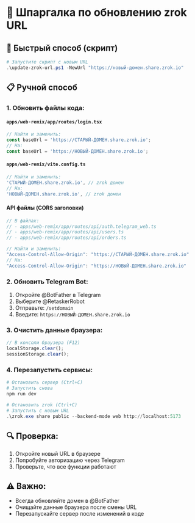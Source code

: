 # 🔄 Шпаргалка по обновлению zrok URL

## 🚀 Быстрый способ (скрипт)

```powershell
# Запустите скрипт с новым URL
.\update-zrok-url.ps1 -NewUrl "https://новый-домен.share.zrok.io"
```

## 📋 Ручной способ

### 1. **Обновить файлы кода:**

#### `apps/web-remix/app/routes/login.tsx`
```javascript
// Найти и заменить:
const baseUrl = 'https://СТАРЫЙ-ДОМЕН.share.zrok.io';
// На:
const baseUrl = 'https://НОВЫЙ-ДОМЕН.share.zrok.io';
```

#### `apps/web-remix/vite.config.ts`
```javascript
// Найти и заменить:
'СТАРЫЙ-ДОМЕН.share.zrok.io', // zrok домен
// На:
'НОВЫЙ-ДОМЕН.share.zrok.io', // zrok домен
```

#### API файлы (CORS заголовки)
```javascript
// В файлах:
// - apps/web-remix/app/routes/api/auth.telegram_web.ts
// - apps/web-remix/app/routes/api/users.ts
// - apps/web-remix/app/routes/api/orders.ts

// Найти и заменить:
"Access-Control-Allow-Origin": "https://СТАРЫЙ-ДОМЕН.share.zrok.io"
// На:
"Access-Control-Allow-Origin": "https://НОВЫЙ-ДОМЕН.share.zrok.io"
```

### 2. **Обновить Telegram Bot:**

1. Откройте @BotFather в Telegram
2. Выберите @RetaskerRobot
3. Отправьте: `/setdomain`
4. Введите: `https://НОВЫЙ-ДОМЕН.share.zrok.io`

### 3. **Очистить данные браузера:**

```javascript
// В консоли браузера (F12)
localStorage.clear();
sessionStorage.clear();
```

### 4. **Перезапустить сервисы:**

```powershell
# Остановить сервер (Ctrl+C)
# Запустить снова
npm run dev

# Остановить zrok (Ctrl+C)
# Запустить с новым URL
.\zrok.exe share public --backend-mode web http://localhost:5173
```

## 🔍 **Проверка:**

1. Откройте новый URL в браузере
2. Попробуйте авторизацию через Telegram
3. Проверьте, что все функции работают

## ⚠️ **Важно:**

- Всегда обновляйте домен в @BotFather
- Очищайте данные браузера после смены URL
- Перезапускайте сервер после изменений в коде
